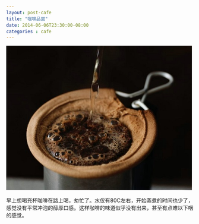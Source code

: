 ```yaml
---
layout: post-cafe
title: "咖啡品尝"
date: 2014-06-06T23:30:00-08:00
categories : cafe
---
```

![](</images/2014/coffee-chongpao-01.jpg>)

早上想喝充杯咖啡在路上喝，匆忙了。水仅有80C左右，开始蒸煮的时间也少了，感觉没有平常冲泡的醇厚口感。这样咖啡的味道似乎没有出来，甚至有点难以下咽的感觉。
